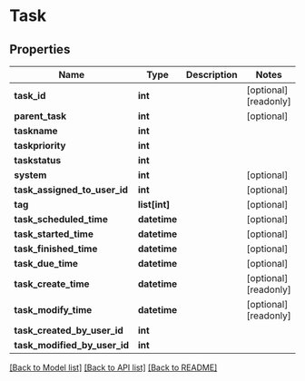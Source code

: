 # Task

## Properties
Name | Type | Description | Notes
------------ | ------------- | ------------- | -------------
**task_id** | **int** |  | [optional] [readonly] 
**parent_task** | **int** |  | [optional] 
**taskname** | **int** |  | 
**taskpriority** | **int** |  | 
**taskstatus** | **int** |  | 
**system** | **int** |  | [optional] 
**task_assigned_to_user_id** | **int** |  | [optional] 
**tag** | **list[int]** |  | [optional] 
**task_scheduled_time** | **datetime** |  | [optional] 
**task_started_time** | **datetime** |  | [optional] 
**task_finished_time** | **datetime** |  | [optional] 
**task_due_time** | **datetime** |  | [optional] 
**task_create_time** | **datetime** |  | [optional] [readonly] 
**task_modify_time** | **datetime** |  | [optional] [readonly] 
**task_created_by_user_id** | **int** |  | 
**task_modified_by_user_id** | **int** |  | 

[[Back to Model list]](../README.md#documentation-for-models) [[Back to API list]](../README.md#documentation-for-api-endpoints) [[Back to README]](../README.md)


